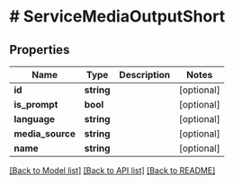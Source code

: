 # # ServiceMediaOutputShort

## Properties

Name | Type | Description | Notes
------------ | ------------- | ------------- | -------------
**id** | **string** |  | [optional]
**is_prompt** | **bool** |  | [optional]
**language** | **string** |  | [optional]
**media_source** | **string** |  | [optional]
**name** | **string** |  | [optional]

[[Back to Model list]](../../README.md#models) [[Back to API list]](../../README.md#endpoints) [[Back to README]](../../README.md)
